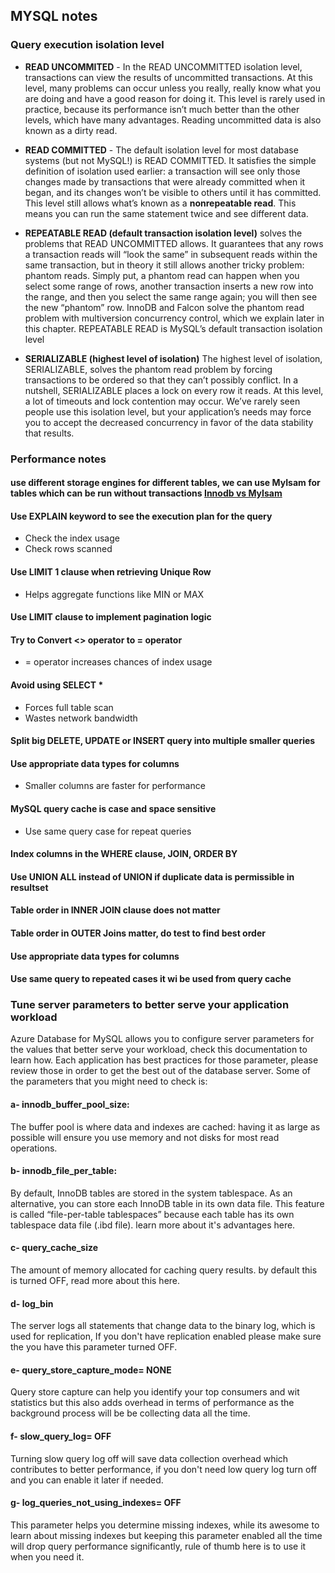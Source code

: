 ## MYSQL notes
### Query execution isolation level
* **READ UNCOMMITED** - In the READ UNCOMMITTED isolation level, transactions can view the results of
uncommitted transactions. At this level, many problems can occur unless you
really, really know what you are doing and have a good reason for doing it. This
level is rarely used in practice, because its performance isn’t much better than
the other levels, which have many advantages. Reading uncommitted data is also
known as a dirty read.

* **READ COMMITTED** - The default isolation level for most database systems (but not MySQL!) is READ
COMMITTED. It satisfies the simple definition of isolation used earlier: a transaction
will see only those changes made by transactions that were already committed
when it began, and its changes won’t be visible to others until it has committed.
This level still allows what’s known as a **nonrepeatable read**. This means you can
run the same statement twice and see different data.

* **REPEATABLE READ (default transaction isolation level)** solves the problems that READ UNCOMMITTED allows. It guarantees
that any rows a transaction reads will “look the same” in subsequent reads
within the same transaction, but in theory it still allows another tricky problem:
phantom reads. Simply put, a phantom read can happen when you select some
range of rows, another transaction inserts a new row into the range, and then
you select the same range again; you will then see the new “phantom” row.
InnoDB and Falcon solve the phantom read problem with multiversion concurrency
control, which we explain later in this chapter.
REPEATABLE READ is MySQL’s default transaction isolation level

* **SERIALIZABLE (highest level of isolation)**
The highest level of isolation, SERIALIZABLE, solves the phantom read problem by
forcing transactions to be ordered so that they can’t possibly conflict. In a nutshell,
SERIALIZABLE places a lock on every row it reads. At this level, a lot of timeouts
and lock contention may occur. We’ve rarely seen people use this isolation
level, but your application’s needs may force you to accept the decreased concurrency
in favor of the data stability that results.


### Performance notes
#### use different storage engines for different tables, we can use MyIsam for tables which can be run without transactions [Innodb vs MyIsam](http://www.expertphp.in/article/what-are-the-main-differences-between-innodb-and-myisam#:~:text=InnoDB%20does%20not%20support%20FULLTEXT,is%20suitable%20for%20small%20project.)

#### Use EXPLAIN keyword to see the execution plan for the query
* Check the index usage
* Check rows scanned
#### Use LIMIT 1 clause when retrieving Unique Row
* Helps aggregate functions like MIN or MAX
#### Use LIMIT clause to implement pagination logic
#### Try to Convert <> operator to = operator
* = operator increases chances of index usage
#### Avoid using SELECT *
* Forces full table scan
* Wastes network bandwidth
#### Split big DELETE, UPDATE or INSERT query into multiple smaller queries
#### Use appropriate data types for columns
* Smaller columns are faster for performance
#### MySQL query cache is case and space sensitive
* Use same query case for repeat queries
#### Index columns in the WHERE clause, JOIN, ORDER BY
#### Use UNION ALL instead of UNION if duplicate data is permissible in resultset
#### Table order in INNER JOIN clause does not matter
#### Table order in OUTER Joins matter, do test to find best order
#### Use appropriate data types for columns
#### Use same query to repeated cases it wi be used from query cache
 
### Tune server parameters to better serve your application workload
Azure Database for MySQL allows you to configure server parameters for the values that better serve your workload, check this documentation to learn how. Each application has best practices for those parameter, please review those in order to get the best out of the database server. Some of the parameters that you might need to check is:

#### a- innodb_buffer_pool_size:
The buffer pool is where data and indexes are cached: having it as large as possible will ensure you use memory and not disks for most read operations.

#### b- innodb_file_per_table: 
By default, InnoDB tables are stored in the system tablespace. As an alternative, you can store each InnoDB table in its own data file. This feature is called “file-per-table tablespaces” because each table has its own tablespace data file (.ibd file). learn more about it's advantages here.

#### c- query_cache_size
The amount of memory allocated for caching query results. by default this is turned OFF, read more about this here.

#### d- log_bin
The server logs all statements that change data to the binary log, which is used for replication, If you don't have replication enabled please make sure the you have this parameter turned OFF.

#### e- query_store_capture_mode= NONE
Query store capture can help you identify your top consumers and wit statistics but this also adds overhead in terms of performance as the background process will be be collecting data all the time.

#### f- slow_query_log= OFF
Turning slow query log off will save data collection overhead which contributes to better performance, if you don't need low query log turn off and you can enable it later if needed.

#### g- log_queries_not_using_indexes= OFF
This parameter helps you determine missing indexes, while its awesome to learn about missing indexes but keeping this parameter enabled all the time will drop query performance significantly, rule of thumb here is to use it when you need it. 
